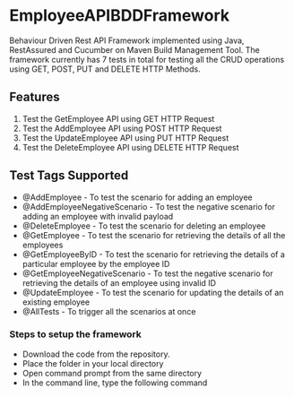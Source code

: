 # EmployeeAPIBDDFramework
Behaviour Driven Rest API Framework implemented using Java, RestAssured and Cucumber on Maven Build Management Tool. The framework currently has 7 tests in total for testing all the CRUD operations using GET, POST, PUT and DELETE HTTP Methods.

## Features
1. Test the GetEmployee API using GET HTTP Request
2. Test the AddEmployee API using POST HTTP Request
3. Test the UpdateEmployee API using PUT HTTP Request
4. Test the DeleteEmployee API using DELETE HTTP Request

## Test Tags Supported
- @AddEmployee - To test the scenario for adding an employee 
- @AddEmployeeNegativeScenario - To test the negative scenario for adding an employee with invalid payload
- @DeleteEmployee - To test the scenario for deleting an employee
- @GetEmployee - To test the scenario for retrieving the details of all the employees
- @GetEmployeeByID - To test the scenario for retrieving the details of a particular employee by the employee ID
- @GetEmployeeNegativeScenario - To test the negative scenario for retrieving the details of an employee using invalid ID
- @UpdateEmployee - To test the scenario for updating the details of an existing employee
- @AllTests - To trigger all the scenarios at once

### Steps to setup the framework
- Download the code from the repository.
- Place the folder in your local directory
- Open command prompt from the same directory
- In the command line, type the following command
```console
```
